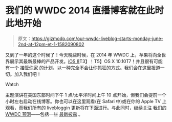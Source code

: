 # 我们的 WWDC 2014 直播博客就在此时此地开始

> 原文：<https://gizmodo.com/our-wwdc-liveblog-starts-monday-june-2nd-at-12pm-et-1-1582090802>

又到了一年的这个时候了！今天晚些时候，在 2014 年 WWDC 上，苹果将向全世界展示其最新最棒的产品开发。[iOS 8](http://gizmodo.com/ios-8-wish-list-what-we-want-and-what-well-get-1583734164)T3】！T5】OS X 10.10T7！并且很有可能有一个 [接管你家](http://gizmodo.com/report-apples-home-automation-system-will-be-simpler-t-1583413379) 的计划，以一种完全不会让你抓狂的方式。我们会在这里报道一切。加入我们吧！

Watch

主题演讲在美国东部时间下午 1 点/太平洋时间上午 10 点开始，但我们会提前一个小时左右启动在线博客。你也可以在这里观看(在 Safari 中)或在你的 Apple TV 上观看，而我们所有的 livebloggin 更新将在下面进行。与此同时，继续关注 [我们的 WWDC 预测](http://gizmodo.com/wwdc-2014-predictions-whats-next-for-ios-os-x-and-th-1582721889)——包括一些 [最新披露](http://gizmodo.com/rumor-leaked-os-x-images-could-reveal-the-ios-like-fut-1584678918) 。